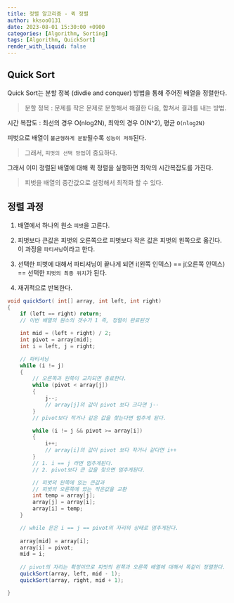 ```yaml
---
title: 정렬 알고리즘 - 퀵 정렬
author: kksoo0131
date: 2023-08-01 15:30:00 +0900
categories: [Algorithm, Sorting]
tags: [Algorithm, QuickSort]
render_with_liquid: false
---
```


## Quick Sort

Quick Sort는 분할 정복 (divdie and conquer) 방법을 통해 주어진 배열을 정렬한다.

> 분할 정복 : 문제를 작은 문제로 분할해서 해결한 다음, 합쳐서 결과를 내는 방법.


시간 복잡도 : 최선의 경우 O(nlog2N), 최악의 경우 O(N^2), 평균 `O(nlog2N)`

피벗으로 배열이 `불균형하게 분할`될수록 `성능이 저하`된다.

> 그래서, `피벗의 선택 방법`이 중요하다.

그래서 이미 정렬된 배열에 대해 퀵 정렬을 실행하면 최악의 시간복잡도를 가진다.

> 피벗을 배열의 중간값으로 설정해서 최적화 할 수 있다.

## 정렬 과정

1. 배열에서 하나의 원소 `피벗`을 고른다.

2. 피벗보다 큰값은 피벗의 오른쪽으로 피벗보다 작은 값은 피벗의 왼쪽으로 옮긴다. 이 과정을 `파티셔닝`이라고 한다.

3. 선택한 피벗에 대해서 파티셔닝이 끝나게 되면 i(왼쪽 인덱스) == j(오른쪽 인덱스) == 선택한 `피벗의 최종 위치`가 된다.

4. 재귀적으로 반복한다.

```cs
void quickSort( int[] array, int left, int right)
{
    if (left == right) return;
    // 이번 배열의 원소의 갯수가 1 즉, 정렬이 완료된것

    int mid = (left + right) / 2;
    int pivot = array[mid];
    int i = left, j = right;

    // 파티셔닝
    while (i != j)
    {
        // 오른쪽과 왼쪽이 교차되면 종료한다.
        while (pivot < array[j])
        {
            j--;
            // array[j]의 값이 pivot 보다 크다면 j--
        }
        // pivot보다 작거나 같은 값을 찾는다면 멈추게 된다.

        while (i != j && pivot >= array[i])
        {
            i++;
            // array[i]의 값이 pivot 보다 작거나 같다면 i++
        }
        // 1. i == j 라면 멈추게된다.
        // 2. pivot보다 큰 값을 찾으면 멈추게된다.

        // 피벗의 왼쪽에 있는 큰값과
        // 피벗의 오른쪽에 있는 작은값을 교환
        int temp = array[j];
        array[j] = array[i];
        array[i] = temp;
    }

    // while 문은 i == j == pivot의 자리의 상태로 멈추게된다.
    
    array[mid] = array[i];
    array[i] = pivot;
    mid = i;
    
    // pivot의 자리는 확정이므로 피벗의 왼쪽과 오른쪽 배열에 대해서 똑같이 정렬한다.
    quickSort(array, left, mid - 1);
    quickSort(array, right, mid + 1);

}

```